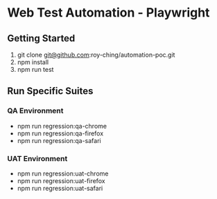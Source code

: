 # Web Test Automation - Playwright

## Getting Started
1. git clone git@github.com:roy-ching/automation-poc.git
2. npm install
3. npm run test

## Run Specific Suites 

### QA Environment
- npm run regression:qa-chrome
- npm run regression:qa-firefox
- npm run regression:qa-safari

### UAT Environment
- npm run regression:uat-chrome
- npm run regression:uat-firefox
- npm run regression:uat-safari

